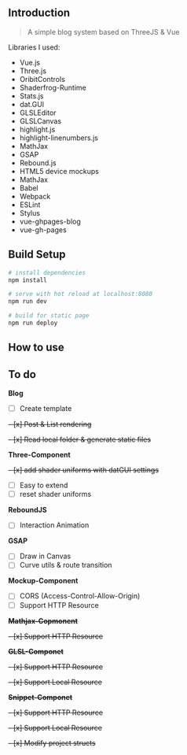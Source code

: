 ## Introduction

> A simple blog system based on ThreeJS & Vue

Libraries I used:

* Vue.js
* Three.js
* OribitControls
* Shaderfrog-Runtime
* Stats.js
* dat.GUI
* GLSLEditor
* GLSLCanvas
* highlight.js
* highlight-linenumbers.js
* MathJax
* GSAP
* Rebound.js
* HTML5 device mockups
* MathJax
* Babel 
* Webpack
* ESLint
* Stylus
* vue-ghpages-blog
* vue-gh-pages

## Build Setup

``` bash
# install dependencies
npm install

# serve with hot reload at localhost:8080
npm run dev

# build for static page
npm run deploy
```

## How to use

## To do

**Blog**

- [ ] Create template

~~- [x] Post & List rendering~~

~~- [x] Read local folder & generate static files~~

**Three-Component**

~~- [x] add shader uniforms with datGUI settings~~
- [ ] Easy to extend
- [ ] reset shader uniforms

**ReboundJS**

- [ ] Interaction Animation

**GSAP**

- [ ] Draw in Canvas
- [ ] Curve utils & route transition

**Mockup-Component**

- [ ] CORS (Access-Control-Allow-Origin)
- [ ] Support HTTP Resource

~~**Mathjax-Copmonent**~~

~~- [x] Support HTTP Resource~~

~~**GLSL-Componet**~~

~~- [x] Support HTTP Resource~~

~~- [x] Support Local Resource~~

~~**Snippet-Componet**~~

~~- [x] Support HTTP Resource~~

~~- [x] Support Local Resource~~

~~- [x] Modify project structs~~

